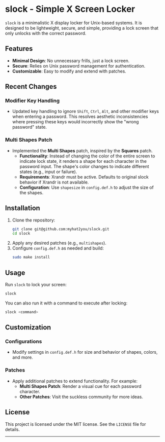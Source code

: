 # slock - Simple X Screen Locker

`slock` is a minimalistic X display locker for Unix-based systems. It is designed to be lightweight, secure, and simple, providing a lock screen that only unlocks with the correct password.

## Features

- **Minimal Design**: No unnecessary frills, just a lock screen.
- **Secure**: Relies on Unix password management for authentication.
- **Customizable**: Easy to modify and extend with patches.

## Recent Changes

### Modifier Key Handling
- Updated key handling to ignore `Shift`, `Ctrl`, `Alt`, and other modifier keys when entering a password. This resolves aesthetic inconsistencies where pressing these keys would incorrectly show the "wrong password" state.

### Multi Shapes Patch
- Implemented the **Multi Shapes** patch, inspired by the **Squares** patch.
  - **Functionality**: Instead of changing the color of the entire screen to indicate lock state, it renders a shape for each character in the password input. The shape's color changes to indicate different states (e.g., input or failure).
  - **Requirements**: Xrandr must be active. Defaults to original slock behavior if Xrandr is not available.
  - **Configuration**: Use `shapesize` in `config.def.h` to adjust the size of the shapes.

## Installation

1. Clone the repository:
   ```bash
   git clone git@github.com:myhat2you/slock.git
   cd slock
   ```
2. Apply any desired patches (e.g., `multishapes`).
3. Configure `config.def.h` as needed and build:
   ```bash
   sudo make install
   ```

## Usage

Run `slock` to lock your screen:
```bash
slock
```

You can also run it with a command to execute after locking:
```bash
slock <command>
```

## Customization

### Configurations
- Modify settings in `config.def.h` for size and behavior of shapes, colors, and more.

### Patches
- Apply additional patches to extend functionality. For example:
  - **Multi Shapes Patch**: Render a visual cue for each password character.
  - **Other Patches**: Visit the suckless community for more ideas.

## License

This project is licensed under the MIT license. See the `LICENSE` file for details.

---
